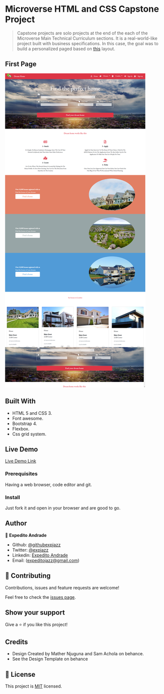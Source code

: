 # Microverse HTML and CSS Capstone Project

> Capstone projects are solo projects at the end of the each of the Microverse Main Technical Curriculum sections. It is a real-world-like project built with business specifications. In this case, the goal was to build a personalized paged based on [this](https://www.behance.net/gallery/25563385/PatashuleKE) layout.

## First Page

![screenshot](./images/screenshot.png)

## Built With

- HTML 5 and CSS 3.
- Font awesome.
- Bootstrap 4.
- Flexbox.
- Css grid system.

## Live Demo

[Live Demo Link](https://expjazz.github.io/capstone-project/)

### Prerequisites

Having a web browser, code editor and git.

### Install

Just fork it and open in your browser and are good to go.

## Author

👤 **Expedito Andrade**

- Github: [@githubexpjazz](https://github.com/expjazz)
- Twitter: [@expjazz](https://twitter.com/expeditoandrade13)
- Linkedin: [Expedito Andrade](https://www.linkedin.com/in/expedito-andrade-3645151a4/)
- Email: (expeditojazz@gmail.com)

## 🤝 Contributing

Contributions, issues and feature requests are welcome!

Feel free to check the [issues page](issues/).

## Show your support

Give a ⭐️ if you like this project!

## Credits

- Design Created by Mather Njuguna and Sam Achola on behance.
- See the Design Template on behance

## 📝 License

This project is [MIT](./LICENSE) licensed.
